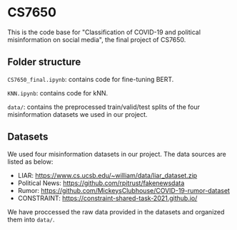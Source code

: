 # CS7650

This is the code base for "Classification of COVID-19 and political misinformation on social
media", the final project of CS7650.

## Folder structure

`CS7650_final.ipynb`: contains code for fine-tuning BERT.

`KNN.ipynb`: contains code for kNN.

`data/`: contains the preprocessed train/valid/test splits of the four misinformation datasets we used in our project.

## Datasets

We used four misinformation datasets in our project. The data sources are listed as below:
- LIAR: https://www.cs.ucsb.edu/~william/data/liar_dataset.zip
- Political News: https://github.com/rpitrust/fakenewsdata
- Rumor: https://github.com/MickeysClubhouse/COVID-19-rumor-dataset
- CONSTRAINT: https://constraint-shared-task-2021.github.io/

We have proccessed the raw data provided in the datasets and organized them into `data/`.
